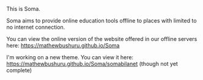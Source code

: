 This is Soma.

Soma aims to provide online education tools offline to places with limited to no internet connection.

You can view the online version of the website offered in our offline servers here: https://mathewbushuru.github.io/Soma

I'm working on a new theme. You can view it here: https://mathewbushuru.github.io/Soma/somabilanet (though not yet complete)